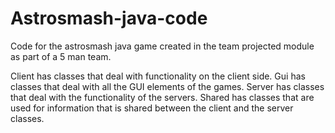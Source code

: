 # Astrosmash-java-code
Code for the astrosmash java game created in the team projected module as part of a 5 man team.

Client has classes that deal with functionality on the client side.
Gui has classes that deal with all the GUI elements of the games.
Server has classes that deal with the functionality of the servers.
Shared has classes that are used for information that is shared between the client and the server classes.
